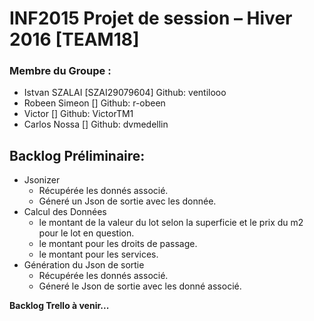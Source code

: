 INF2015 Projet de session – Hiver 2016 [TEAM18]
============================================

### Membre du Groupe :
*  Istvan SZALAI [SZAI29079604] Github: ventilooo
*  Robeen Simeon [] Github: r-obeen
*  Victor        [] Github: VictorTM1 
*  Carlos Nossa  [] Github: dvmedellin

Backlog Préliminaire:
---------------------

* Jsonizer
	* Récupérée les donnés associé.
	* Géneré un Json de sortie avec les donnée.
* Calcul des Données
	* le montant de la valeur du lot selon la superficie et le prix du m2 pour le lot en question.
	* le montant pour les droits de passage.
	* le montant pour les services.
* Génération du Json de sortie
	* Récupérée les donnés associé.
	* Géneré le Json de sortie avec les donné associé.
    
**Backlog Trello à venir...**
